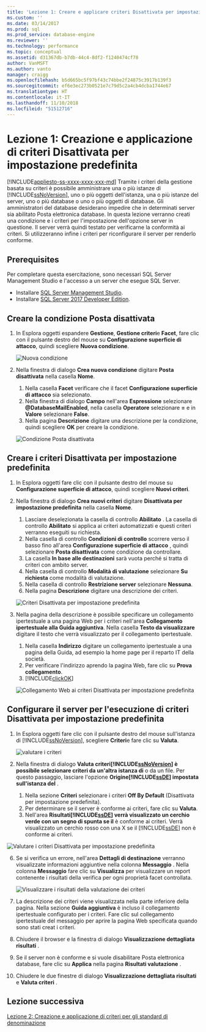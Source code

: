 ```yaml
---
title: 'Lezione 1: Creare e applicare criteri Disattivata per impostazione predefinita | Microsoft Docs'
ms.custom: ''
ms.date: 03/14/2017
ms.prod: sql
ms.prod_service: database-engine
ms.reviewer: ''
ms.technology: performance
ms.topic: conceptual
ms.assetid: d31367db-b7db-44c4-8df2-f1240474cf78
author: VanMSFT
ms.author: vanto
manager: craigg
ms.openlocfilehash: b5d665bc5f97bf43c74bbe2f24875c3917b139f3
ms.sourcegitcommit: ef6e3ec273b0521e7c79d5c2a4cb4dcba1744e67
ms.translationtype: HT
ms.contentlocale: it-IT
ms.lasthandoff: 11/10/2018
ms.locfileid: "51512716"
---
```

# <a name="lesson-1-create-and-apply-an-off-by-default-policy"></a>Lezione 1: Creazione e applicazione di criteri Disattivata per impostazione predefinita
[!INCLUDE[appliesto-ss-xxxx-xxxx-xxx-md](../../includes/appliesto-ss-xxxx-xxxx-xxx-md.md)]
Tramite i criteri della gestione basata su criteri è possibile amministrare una o più istanze di [!INCLUDE[ssNoVersion](../../includes/ssnoversion-md.md)], uno o più oggetti dell'istanza, una o più istanze del server, uno o più database o uno o più oggetti di database. Gli amministratori del database desiderano impedire che in determinati server sia abilitato Posta elettronica database. In questa lezione verranno creati una condizione e i criteri per l'impostazione dell'opzione server in questione. Il server verrà quindi testato per verificarne la conformità ai criteri. Si utilizzeranno infine i criteri per riconfigurare il server per renderlo conforme.  

## <a name="prerequisites"></a>Prerequisites
Per completare questa esercitazione, sono necessari SQL Server Management Studio e l'accesso a un server che esegue SQL Server. 

- Installare [SQL Server Management Studio](https://docs.microsoft.com/sql/ssms/download-sql-server-management-studio-ssms).
- Installare [SQL Server 2017 Developer Edition](https://www.microsoft.com/sql-server/sql-server-downloads).
  
## <a name="create-the-mail-off-condition"></a>Creare la condizione Posta disattivata

1.  In Esplora oggetti espandere **Gestione**, **Gestione criteri**e **Facet**, fare clic con il pulsante destro del mouse su **Configurazione superficie di attacco**, quindi scegliere **Nuova condizione**.  

    ![Nuova condizione](Media/lesson-1-create-and-apply-an-off-by-default-policy/new-surface-area-condition.png)
  
2.  Nella finestra di dialogo **Crea nuova condizione** digitare **Posta disattivata** nella casella **Nome**.   
    1. Nella casella **Facet** verificare che il facet **Configurazione superficie di attacco** sia selezionato.
    1. Nella finestra di dialogo **Campo** nell'area **Espressione** selezionare **@DatabaseMailEnabled**, nella casella **Operatore** selezionare **=** e in **Valore** selezionare **False**.  
    1. Nella pagina **Descrizione** digitare una descrizione per la condizione, quindi scegliere **OK** per creare la condizione.  

    ![Condizione Posta disattivata](Media/lesson-1-create-and-apply-an-off-by-default-policy/mail-off-condition.png) 
  
## <a name="create-the-off-by-default-policy"></a>Creare i criteri Disattivata per impostazione predefinita  
  
1.  In Esplora oggetti fare clic con il pulsante destro del mouse su **Configurazione superficie di attacco**, quindi scegliere **Nuovi criteri**.  
  
2.  Nella finestra di dialogo **Crea nuovi criteri** digitare **Disattivata per impostazione predefinita** nella casella **Nome**. 
    1. Lasciare deselezionata la casella di controllo **Abilitato** . La casella di controllo **Abilitato** si applica ai criteri automatizzati e questi criteri verranno eseguiti su richiesta.
    1. Nella casella di controllo **Condizioni di controllo** scorrere verso il basso fino all'area **Configurazione superficie di attacco** , quindi selezionare **Posta disattivata** come condizione da controllare.
    1. La casella **In base alle destinazioni** sarà vuota perché si tratta di criteri con ambito server. 
    1. Nella casella di controllo **Modalità di valutazione** selezionare **Su richiesta** come modalità di valutazione.
    1. Nella casella di controllo **Restrizione server** selezionare **Nessuna**.
    1. Nella pagina **Descrizione** digitare una descrizione dei criteri.  

    ![Criteri Disattivata per impostazione predefinita](Media/lesson-1-create-and-apply-an-off-by-default-policy/off-by-default-policy.png)
  
9. Nella pagina della descrizione è possibile specificare un collegamento ipertestuale a una pagina Web per i criteri nell'area **Collegamento ipertestuale alla Guida aggiuntiva**. Nella casella **Testo da visualizzare** digitare il testo che verrà visualizzato per il collegamento ipertestuale.
    1. Nella casella **Indirizzo** digitare un collegamento ipertestuale a una pagina della Guida, ad esempio la home page per il reparto IT della società.
    1. Per verificare l'indirizzo aprendo la pagina Web, fare clic su **Prova collegamento**.
    1. [!INCLUDE[clickOK](../../includes/clickok-md.md)]  

    ![Collegamento Web ai criteri Disattivata per impostazione predefinita](Media/lesson-1-create-and-apply-an-off-by-default-policy/off-by-default-policy-web-link.png)


## <a name="configure-server-to-run-off-by-default-policy"></a>Configurare il server per l'esecuzione di criteri Disattivata per impostazione predefinita 

1.  In Esplora oggetti fare clic con il pulsante destro del mouse sull'istanza di [!INCLUDE[ssNoVersion](../../includes/ssnoversion-md.md)], scegliere **Criteri**e fare clic su **Valuta**.  

    ![valutare i criteri](Media/lesson-1-create-and-apply-an-off-by-default-policy/evaluate-policy.png)
  
2.  Nella finestra di dialogo **Valuta criteri[!INCLUDE[ssNoVersion](../../includes/ssnoversion-md.md)] è possibile selezionare criteri da un'altra istanza di**  o da un file. Per questo passaggio, lasciare l'opzione **Origine[!INCLUDE[ssDE](../../includes/ssde-md.md)] impostata sull'istanza del** .  
    1. Nella sezione **Criteri** selezionare i criteri **Off By Default** (Disattivata per impostazione predefinita).
    1. Per determinare se il server è conforme ai criteri, fare clic su **Valuta**.
    1. Nell'area **Risultati[!INCLUDE[ssDE](../../includes/ssde-md.md)] verrà visualizzato un cerchio verde con un segno di spunta se il**  è conforme ai criteri. Verrà visualizzato un cerchio rosso con una X se il [!INCLUDE[ssDE](../../includes/ssde-md.md)] non è conforme ai criteri. 

   ![Valutare i criteri Disattivata per impostazione predefinita](Media/lesson-1-create-and-apply-an-off-by-default-policy/evaluate-off-by-default-policy.png)

  
6.  Se si verifica un errore, nell'area **Dettagli di destinazione** verranno visualizzate informazioni aggiuntive nella colonna **Messaggio** . Nella colonna **Messaggio** fare clic su **Visualizza** per visualizzare un report contenente i risultati della verifica per ogni proprietà facet controllata. 

    ![Visualizzare i risultati della valutazione dei criteri ](Media/lesson-1-create-and-apply-an-off-by-default-policy/view-results-of-policy-evaluation.png)
  
7.  La descrizione dei criteri viene visualizzata nella parte inferiore della pagina. Nella sezione **Guida aggiuntiva** è incluso il collegamento ipertestuale configurato per i criteri. Fare clic sul collegamento ipertestuale del messaggio per aprire la pagina Web specificata quando sono stati creat i criteri.   

1.  Chiudere il browser e la finestra di dialogo **Visualizzazione dettagliata risultati** .  

1. Se il server non è conforme e si vuole disabilitare Posta elettronica database, fare clic su **Applica** nella pagina **Risultati valutazione** .  
  
10. Chiudere le due finestre di dialogo **Visualizzazione dettagliata risultati** e **Valuta criteri** .   

   
## <a name="next-lesson"></a>Lezione successiva  
[Lezione 2: Creazione e applicazione di criteri per gli standard di denominazione](../../relational-databases/policy-based-management/lesson-2-create-and-apply-a-naming-standards-policy.md)  
  
  
  
